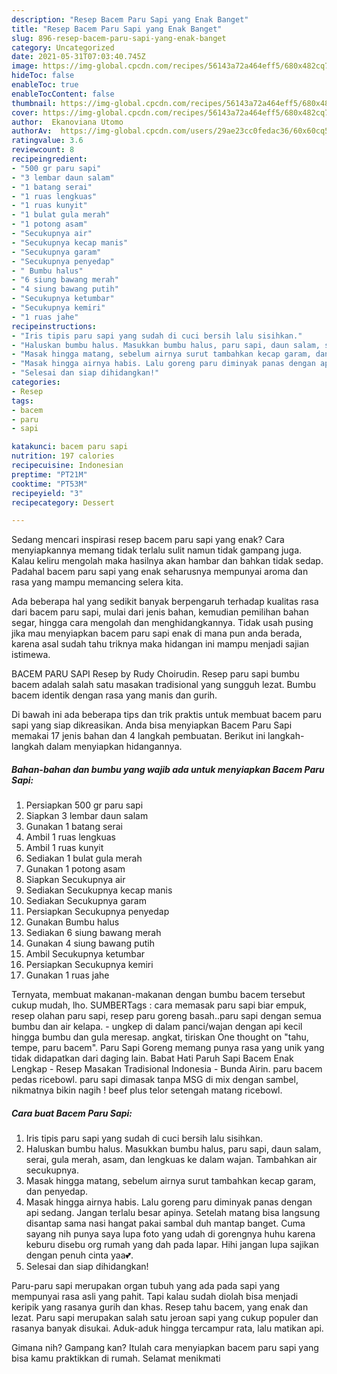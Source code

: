 ```yaml
---
description: "Resep Bacem Paru Sapi yang Enak Banget"
title: "Resep Bacem Paru Sapi yang Enak Banget"
slug: 896-resep-bacem-paru-sapi-yang-enak-banget
category: Uncategorized
date: 2021-05-31T07:03:40.745Z
image: https://img-global.cpcdn.com/recipes/56143a72a464eff5/680x482cq70/bacem-paru-sapi-foto-resep-utama.jpg
hideToc: false
enableToc: true
enableTocContent: false
thumbnail: https://img-global.cpcdn.com/recipes/56143a72a464eff5/680x482cq70/bacem-paru-sapi-foto-resep-utama.jpg
cover: https://img-global.cpcdn.com/recipes/56143a72a464eff5/680x482cq70/bacem-paru-sapi-foto-resep-utama.jpg
author:  Ekanoviana Utomo
authorAv:  https://img-global.cpcdn.com/users/29ae23cc0fedac36/60x60cq50/avatar.jpg
ratingvalue: 3.6
reviewcount: 8
recipeingredient:
- "500 gr paru sapi"
- "3 lembar daun salam"
- "1 batang serai"
- "1 ruas lengkuas"
- "1 ruas kunyit"
- "1 bulat gula merah"
- "1 potong asam"
- "Secukupnya air"
- "Secukupnya kecap manis"
- "Secukupnya garam"
- "Secukupnya penyedap"
- " Bumbu halus"
- "6 siung bawang merah"
- "4 siung bawang putih"
- "Secukupnya ketumbar"
- "Secukupnya kemiri"
- "1 ruas jahe"
recipeinstructions:
- "Iris tipis paru sapi yang sudah di cuci bersih lalu sisihkan."
- "Haluskan bumbu halus. Masukkan bumbu halus, paru sapi, daun salam, serai, gula merah, asam, dan lengkuas ke dalam wajan. Tambahkan air secukupnya."
- "Masak hingga matang, sebelum airnya surut tambahkan kecap garam, dan penyedap."
- "Masak hingga airnya habis. Lalu goreng paru diminyak panas dengan api sedang. Jangan terlalu besar apinya. Setelah matang bisa langsung disantap sama nasi hangat pakai sambal duh mantap banget. Cuma sayang nih punya saya lupa foto yang udah di gorengnya huhu karena keburu disebu org rumah yang dah pada lapar. Hihi jangan lupa sajikan dengan penuh cinta yaa💕."
- "Selesai dan siap dihidangkan!"
categories:
- Resep
tags:
- bacem
- paru
- sapi

katakunci: bacem paru sapi 
nutrition: 197 calories
recipecuisine: Indonesian
preptime: "PT21M"
cooktime: "PT53M"
recipeyield: "3"
recipecategory: Dessert

---
```



Sedang mencari inspirasi resep bacem paru sapi yang enak? Cara menyiapkannya memang tidak terlalu sulit namun tidak gampang juga. Kalau keliru mengolah maka hasilnya akan hambar dan bahkan tidak sedap. Padahal bacem paru sapi yang enak seharusnya mempunyai aroma dan rasa yang mampu memancing selera kita.


Ada beberapa hal yang sedikit banyak berpengaruh terhadap kualitas rasa dari bacem paru sapi, mulai dari jenis bahan, kemudian pemilihan bahan segar, hingga cara mengolah dan menghidangkannya. Tidak usah pusing jika mau menyiapkan bacem paru sapi enak di mana pun anda berada, karena asal sudah tahu triknya maka hidangan ini mampu menjadi sajian istimewa.

BACEM PARU SAPI Resep by Rudy Choirudin. Resep paru sapi bumbu bacem adalah salah satu masakan tradisional yang sungguh lezat. Bumbu bacem identik dengan rasa yang manis dan gurih.


Di bawah ini ada beberapa tips dan trik praktis untuk membuat bacem paru sapi yang siap dikreasikan. Anda bisa menyiapkan Bacem Paru Sapi memakai 17 jenis bahan dan 4 langkah pembuatan. Berikut ini langkah-langkah dalam menyiapkan hidangannya.

<!--inarticleads1-->

##### Bahan-bahan dan bumbu yang wajib ada untuk menyiapkan Bacem Paru Sapi:

1. Persiapkan 500 gr paru sapi
1. Siapkan 3 lembar daun salam
1. Gunakan 1 batang serai
1. Ambil 1 ruas lengkuas
1. Ambil 1 ruas kunyit
1. Sediakan 1 bulat gula merah
1. Gunakan 1 potong asam
1. Siapkan Secukupnya air
1. Sediakan Secukupnya kecap manis
1. Sediakan Secukupnya garam
1. Persiapkan Secukupnya penyedap
1. Gunakan  Bumbu halus
1. Sediakan 6 siung bawang merah
1. Gunakan 4 siung bawang putih
1. Ambil Secukupnya ketumbar
1. Persiapkan Secukupnya kemiri
1. Gunakan 1 ruas jahe


Ternyata, membuat makanan-makanan dengan bumbu bacem tersebut cukup mudah, lho. SUMBERTags : cara memasak paru sapi biar empuk, resep olahan paru sapi, resep paru goreng basah..paru sapi dengan semua bumbu dan air kelapa. - ungkep di dalam panci/wajan dengan api kecil hingga bumbu dan gula meresap. angkat, tiriskan One thought on &#34;tahu, tempe, paru bacem&#34;. Paru Sapi Goreng memang punya rasa yang unik yang tidak didapatkan dari daging lain. Babat Hati Paruh Sapi Bacem Enak Lengkap - Resep Masakan Tradisional Indonesia - Bunda Airin. paru bacem pedas ricebowl. paru sapi dimasak tanpa MSG di mix dengan sambel, nikmatnya bikin nagih ! beef plus telor setengah matang ricebowl. 

<!--inarticleads2-->

##### Cara buat Bacem Paru Sapi:

1. Iris tipis paru sapi yang sudah di cuci bersih lalu sisihkan.
1. Haluskan bumbu halus. Masukkan bumbu halus, paru sapi, daun salam, serai, gula merah, asam, dan lengkuas ke dalam wajan. Tambahkan air secukupnya.
1. Masak hingga matang, sebelum airnya surut tambahkan kecap garam, dan penyedap.
1. Masak hingga airnya habis. Lalu goreng paru diminyak panas dengan api sedang. Jangan terlalu besar apinya. Setelah matang bisa langsung disantap sama nasi hangat pakai sambal duh mantap banget. Cuma sayang nih punya saya lupa foto yang udah di gorengnya huhu karena keburu disebu org rumah yang dah pada lapar. Hihi jangan lupa sajikan dengan penuh cinta yaa💕.
1. Selesai dan siap dihidangkan!

Paru-paru sapi merupakan organ tubuh yang ada pada sapi yang mempunyai rasa asli yang pahit. Tapi kalau sudah diolah bisa menjadi keripik yang rasanya gurih dan khas. Resep tahu bacem, yang enak dan lezat. Paru sapi merupakan salah satu jeroan sapi yang cukup populer dan rasanya banyak disukai. Aduk-aduk hingga tercampur rata, lalu matikan api. 

Gimana nih? Gampang kan? Itulah cara menyiapkan bacem paru sapi yang bisa kamu praktikkan di rumah. Selamat menikmati
